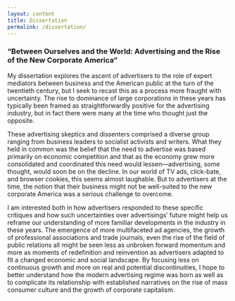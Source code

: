 ```yaml
---
layout: content
title: Dissertation
permalink: /dissertation/
---
```


### “Between Ourselves and the World: Advertising and the Rise of the New Corporate America”

My dissertation explores the ascent of advertisers to the role of expert mediators between business and the American public at the turn of the twentieth century, but I seek to recast this as a process more fraught with uncertainty. The rise to dominance of large corporations in these years has typically been framed as straightforwardly positive for the advertising industry, but in fact there were many at the time who thought just the opposite.

These advertising skeptics and dissenters comprised a diverse group ranging from business leaders to socialist activists and writers. What they held in common was the belief that the need to advertise was based primarily on economic competition and that as the economy grew more consolidated and coordinated this need would lessen—advertising, some thought, would soon be on the decline. In our world of TV ads, click-bate, and browser cookies, this seems almost laughable. But to advertisers at the time, the notion that their business might not be well-suited to the new corporate America was a serious challenge to overcome.

I am interested both in how advertisers responded to these specific critiques and how such uncertainties over advertisings’ future might help us reframe our understanding of more familiar developments in the industry in these years. The emergence of more multifaceted ad agencies, the growth of professional associations and trade journals, even the rise of the field of public relations all might be seen less as unbroken forward momentum and more as moments of redefinition and reinvention as advertisers adapted to fit a changed economic and social landscape. By focusing less on continuous growth and more on real and potential discontinuities, I hope to better understand how the modern advertising regime was born as well as to complicate its relationship with established narratives on the rise of mass consumer culture and the growth of corporate capitalism.